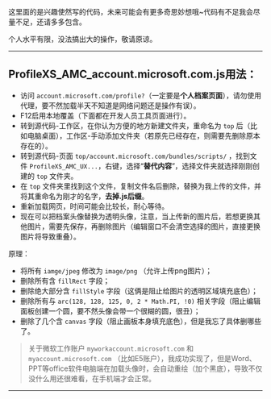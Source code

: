 这里面的是兴趣使然写的代码，未来可能会有更多奇思妙想哦~代码有不足我会尽量不足，还请多多包含。

个人水平有限，没法搞出大的操作，敬请原谅。

---

## ProfileXS_AMC_account.microsoft.com.js用法：
- 访问 `account.microsoft.com/profile?`（一定要是**个人档案页面**），请勿使用代理，要不然加载半天不知道是网络问题还是操作有误）。
- F12启用本地覆盖（下面都在开发人员工具页面进行）。
- 转到源代码-工作区，在你认为方便的地方新建文件夹，重命名为 `top` 后（比如电脑桌面），工作区-手动添加文件夹（若原先已经存在，则需要先删除原本存在的）。
- 转到源代码-页面 `top/account.microsoft.com/bundles/scripts/` ，找到文件 `ProfileXS_AMC_UX...`，右键，选择“**替代内容**”，选择文件夹就选择刚刚创建的 `top` 文件夹。
- 在 `top` 文件夹里找到这个文件，复制文件名后删除，替换为我上传的文件，并将其重命名为刚才的名字，**去掉.js后缀**。
- 重新加载网页，时间可能会比较长，耐心等待。
- 现在可以把档案头像替换为透明头像，注意，当上传新的图片后，若想更换其他图片，需要先保存，再删除图片（编辑窗口不会清空选择的图片，直接更换图片将导致重叠）。

原理：
- 将所有 `iamge/jpeg` 修改为 `image/png` （允许上传png图片）；
- 删除所有含 `fillRect` 字段；
- 删除绝大部分含 `fillStyle` 字段（这俩是阻止给图片的透明区域填充底色）；
- 删除所有与 `arc(128, 128, 125, 0, 2 * Math.PI, !0)` 相关字段（阻止编辑面板创建一个圆，要不然头像会带一个很糊的圆，很丑）；
- 删除了几个含 `canvas` 字段（阻止画板本身填充底色），但是我忘了具体删哪些了。
  
>关于微软工作账户 `myworkaccount.microsoft.com` 和 `myaccount.microsoft.com` （比如E5账户），我成功实现了，但是Word、PPT等office软件电脑端在加载头像时，会自动重绘（加个黑底），导致不仅没什么用还很难看，在手机端才会正常。

---

